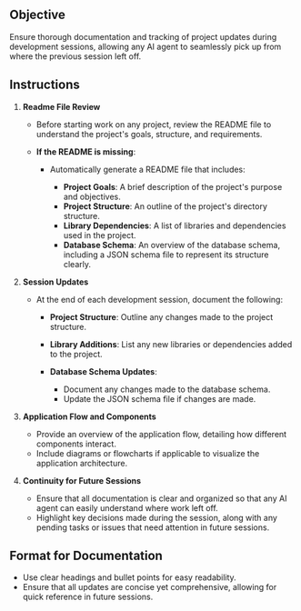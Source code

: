 ## Objective

Ensure thorough documentation and tracking of project updates during development sessions, allowing any AI agent to seamlessly pick up from where the previous session left off.

## Instructions

1. **Readme File Review**
    
    - Before starting work on any project, review the README file to understand the project's goals, structure, and requirements.
    - **If the README is missing**:
        
        - Automatically generate a README file that includes:
            
            - **Project Goals**: A brief description of the project's purpose and objectives.
            - **Project Structure**: An outline of the project's directory structure.
            - **Library Dependencies**: A list of libraries and dependencies used in the project.
            - **Database Schema**: An overview of the database schema, including a JSON schema file to represent its structure clearly.
            
        
    
2. **Session Updates**
    
    - At the end of each development session, document the following:
        
        - **Project Structure**: Outline any changes made to the project structure.
        - **Library Additions**: List any new libraries or dependencies added to the project.
        - **Database Schema Updates**:
            
            - Document any changes made to the database schema.
            - Update the JSON schema file if changes are made.
            
        
    
3. **Application Flow and Components**
    
    - Provide an overview of the application flow, detailing how different components interact.
    - Include diagrams or flowcharts if applicable to visualize the application architecture.
    
4. **Continuity for Future Sessions**
    
    - Ensure that all documentation is clear and organized so that any AI agent can easily understand where work left off.
    - Highlight key decisions made during the session, along with any pending tasks or issues that need attention in future sessions.
    

## Format for Documentation

- Use clear headings and bullet points for easy readability.
- Ensure that all updates are concise yet comprehensive, allowing for quick reference in future sessions.
  